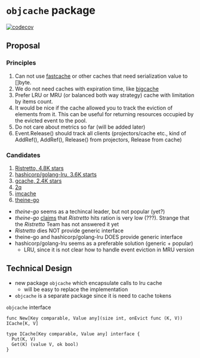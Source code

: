 # `objcache` package

[![codecov](https://codecov.io/gh/voedger/voedger/branch/main/graph/badge.svg?token=1O1pA6zdYs)](https://codecov.io/gh/voedger/voedger/objcache)

## Proposal

### Principles

1. Can not use [fastcache](github.com/VictoriaMetrics/fastcache) or other caches that need serialization value to []byte.
2. We do not need caches with expiration time, like [bigcache](https://github.com/allegro/bigcache)
3. Prefer LRU or MRU (or balanced both way strategy) cache with limitation by items count.
4. It would be nice if the cache allowed you to track the eviction of elements from it. This can be useful for returning resources occupied by the evicted event to the pool.
5. Do not care about metrics so far (will be added later)
6. Event.Release() should track all clients (projectors/cache etc., kind of AddRef(), AddRef(), Release() from projectors, Release from cache)

### Candidates

1. [Ristretto, 4.8K stars](https://github.com/dgraph-io/ristretto)
1. [hashicorp/golang-lru, 3.6K starts](https://github.com/hashicorp/golang-lru)
1. [gcache, 2.4K stars](https://github.com/bluele/gcache)
1. [2q](https://github.com/floatdrop/2q)
1. [imcache](https://github.com/erni27/imcache)
1. [theine-go](https://github.com/Yiling-J/theine-go)

- *theine-go* seems as a techincal leader, but not popular (yet?)
- *theine-go* [claims](https://github.com/dgraph-io/ristretto/issues/336) that *Ristretto* hits ration is very low (???). Strange that the *Ristretto* Team has not answered it yet 
- *Ristretto* dies NOT provide generic interface
- theine-go and hashicorp/golang-lru DOES provide generic interface
- hashicorp/golang-lru seems as a preferable solution (generic + popular)
  - LRU, since it is not clear how to handle event eviction in MRU version

## Technical Design

- new package `objcache` which encapsulate calls to lru cache
  - will be easy to replace the implementation
- `objcache` is a separate package since it is need to cache tokens

`objcache` interface

```golang
func New[Key comparable, Value any](size int, onEvict func (K, V)) ICache[K, V]

type ICache[Key comparable, Value any] interface {
  Put(K, V)
  Get(K) (value V, ok bool)
}
```
